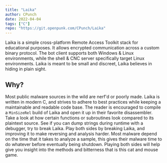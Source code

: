```yaml
---
title: "Laika"
author: CPunch
date: 2022-04-04
tags: ["C"]
repo: "https://git.openpunk.com/CPunch/Laika"
---
```


<script id="asciicast-487180" src="https://asciinema.org/a/487686.js" async></script>

Laika is a simple cross-platform Remote Access Toolkit stack for educational purposes. It allows encrypted communication across a custom binary protocol. The bot client supports both Windows & Linux environments, while the shell & CNC server specifically target Linux environments. Laika is meant to be small and discreet, Laika believes in hiding in plain sight.

## Why?

Most public malware sources in the wild are nerf'd or poorly made. Laika is written in modern C, and strives to adhere to best practices while keeping a maintainable and readable code base. The reader is encouraged to compile a `MinSizeRel` build of Laika and open it up in their favorite disassembler. Take a look at how certain functions or subroutines look compared to its plaintext source. See if you can dump strings during runtime with a debugger, try to break Laika. Play both sides by breaking Laika, and improving it to make reversing and analysis harder. Most malware depend on the time that it takes to analyze a sample, this gives their malware time to do whatever before eventually being shutdown. Playing both sides will help give you insight into the methods and bitterness that is this cat and mouse game.